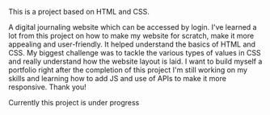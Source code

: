 This is a project based on HTML and CSS. 

A digital journaling website which can be accessed by login. 
I've learned a lot from this project on how to make my website for scratch, make it more appealing and user-friendly. It helped understand the basics of HTML and CSS.
My biggest challenge was to tackle the various types of values in CSS and really understand how the website layout is laid.
I want to build myself a portfolio right after the completion of this project
I'm still working on my skills and learning how to add JS and use of APIs to make it more responsive.
Thank you!

Currently this project is under progress
